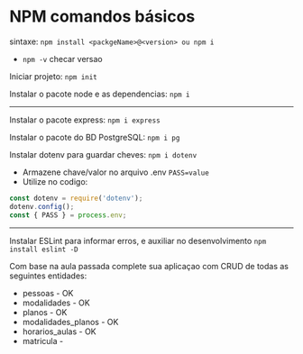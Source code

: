 # NPM comandos básicos

sintaxe: `npm install <packgeName>@<version> ou npm i`

- `npm -v` checar versao

Iniciar projeto:
`npm init`

Instalar o pacote node e as dependencias:
`npm i`

---

Instalar o pacote express:
`npm i express`

Instalar o pacote do BD PostgreSQL:
`npm i pg`

Instalar dotenv para guardar cheves:
`npm i dotenv`

- Armazene chave/valor no arquivo .env
  `PASS=value`
- Utilize no codigo:

```js
const dotenv = require('dotenv');
dotenv.config();
const { PASS } = process.env;
```

---

Instalar ESLint para informar erros, e auxiliar no desenvolvimento
`npm install eslint -D`

Com base na aula passada complete sua aplicaçao com CRUD de todas as seguintes entidades:

- pessoas - OK
- modalidades - OK
- planos - OK
- modalidades_planos - OK
- horarios_aulas - OK
- matricula -
